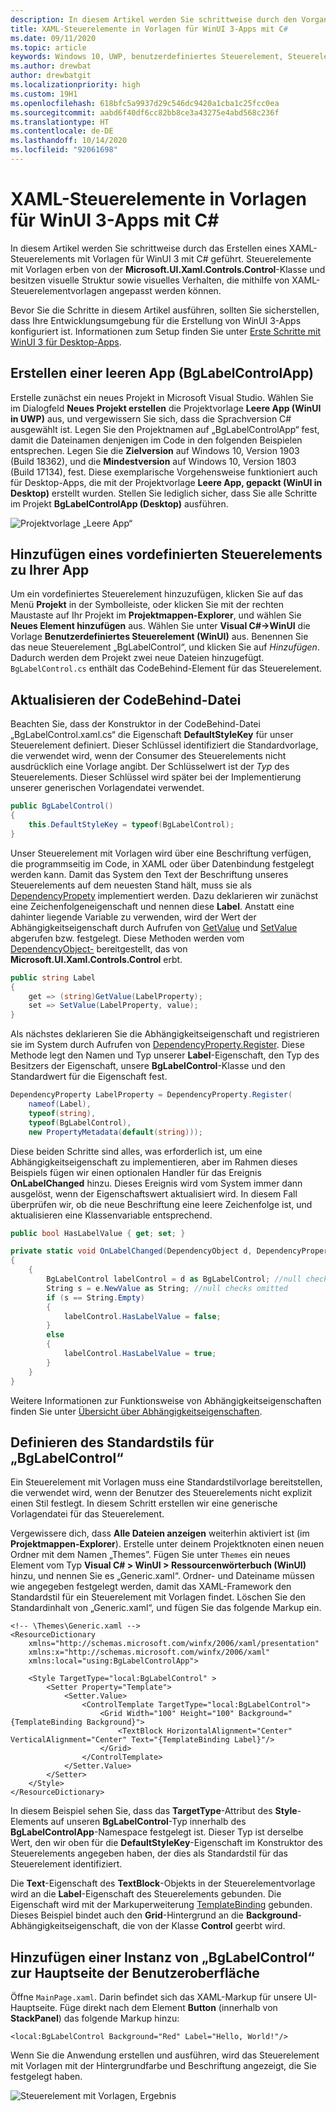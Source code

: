 ```yaml
---
description: In diesem Artikel werden Sie schrittweise durch den Vorgang zum Erstellen eines XAML-Steuerelements mit Vorlagen für WinUI 3 mit C# geführt.
title: XAML-Steuerelemente in Vorlagen für WinUI 3-Apps mit C#
ms.date: 09/11/2020
ms.topic: article
keywords: Windows 10, UWP, benutzerdefiniertes Steuerelement, Steuerelement mit Vorlagen, WinUI
ms.author: drewbat
author: drewbatgit
ms.localizationpriority: high
ms.custom: 19H1
ms.openlocfilehash: 618bfc5a9937d29c546dc9420a1cba1c25fcc0ea
ms.sourcegitcommit: aabd6f40df6cc82bb8ce3a43275e4abd568c236f
ms.translationtype: HT
ms.contentlocale: de-DE
ms.lasthandoff: 10/14/2020
ms.locfileid: "92061698"
---
```

# <a name="templated-xaml-controls-for-winui-3-apps-with-c"></a>XAML-Steuerelemente in Vorlagen für WinUI 3-Apps mit C#

In diesem Artikel werden Sie schrittweise durch das Erstellen eines XAML-Steuerelements mit Vorlagen für WinUI 3 mit C# geführt. Steuerelemente mit Vorlagen erben von der **Microsoft.UI.Xaml.Controls.Control**-Klasse und besitzen visuelle Struktur sowie visuelles Verhalten, die mithilfe von XAML-Steuerelementvorlagen angepasst werden können.

Bevor Sie die Schritte in diesem Artikel ausführen, sollten Sie sicherstellen, dass Ihre Entwicklungsumgebung für die Erstellung von WinUI 3-Apps konfiguriert ist. Informationen zum Setup finden Sie unter [Erste Schritte mit WinUI 3 für Desktop-Apps](./get-started-winui3-for-desktop.md).

## <a name="create-a-blank-app-bglabelcontrolapp"></a>Erstellen einer leeren App (BgLabelControlApp)

Erstelle zunächst ein neues Projekt in Microsoft Visual Studio. Wählen Sie im Dialogfeld **Neues Projekt erstellen** die Projektvorlage **Leere App (WinUI in UWP)** aus, und vergewissern Sie sich, dass die Sprachversion C# ausgewählt ist. Legen Sie den Projektnamen auf „BgLabelControlApp“ fest, damit die Dateinamen denjenigen im Code in den folgenden Beispielen entsprechen. Legen Sie die **Zielversion** auf Windows 10, Version 1903 (Build 18362), und die **Mindestversion** auf Windows 10, Version 1803 (Build 17134), fest. Diese exemplarische Vorgehensweise funktioniert auch für Desktop-Apps, die mit der Projektvorlage **Leere App, gepackt (WinUI in Desktop)** erstellt wurden. Stellen Sie lediglich sicher, dass Sie alle Schritte im Projekt **BgLabelControlApp (Desktop)** ausführen.

![Projektvorlage „Leere App“](images/winui-csharp-new-project-uwp.png)

## <a name="add-a-templated-control-to-your-app"></a>Hinzufügen eines vordefinierten Steuerelements zu Ihrer App

Um ein vordefiniertes Steuerelement hinzuzufügen, klicken Sie auf das Menü **Projekt** in der Symbolleiste, oder klicken Sie mit der rechten Maustaste auf Ihr Projekt im **Projektmappen-Explorer**, und wählen Sie **Neues Element hinzufügen** aus. Wählen Sie unter **Visual C#->WinUI** die Vorlage **Benutzerdefiniertes Steuerelement (WinUI)** aus. Benennen Sie das neue Steuerelement „BgLabelControl“, und klicken Sie auf *Hinzufügen*. Dadurch werden dem Projekt zwei neue Dateien hinzugefügt. `BgLabelControl.cs` enthält das CodeBehind-Element für das Steuerelement. 

## <a name="update-the-code-behind-file"></a>Aktualisieren der CodeBehind-Datei

Beachten Sie, dass der Konstruktor in der CodeBehind-Datei „BgLabelControl.xaml.cs“ die Eigenschaft **DefaultStyleKey** für unser Steuerelement definiert. Dieser Schlüssel identifiziert die Standardvorlage, die verwendet wird, wenn der Consumer des Steuerelements nicht ausdrücklich eine Vorlage angibt. Der Schlüsselwert ist der *Typ* des Steuerelements. Dieser Schlüssel wird später bei der Implementierung unserer generischen Vorlagendatei verwendet.

```csharp
public BgLabelControl()
{
    this.DefaultStyleKey = typeof(BgLabelControl);
}
```

Unser Steuerelement mit Vorlagen wird über eine Beschriftung verfügen, die programmseitig im Code, in XAML oder über Datenbindung festgelegt werden kann. Damit das System den Text der Beschriftung unseres Steuerelements auf dem neuesten Stand hält, muss sie als [DependencyPropety](/uwp/api/Windows.UI.Xaml.DependencyProperty) implementiert werden. Dazu deklarieren wir zunächst eine Zeichenfolgeneigenschaft und nennen diese **Label**. Anstatt eine dahinter liegende Variable zu verwenden, wird der Wert der Abhängigkeitseigenschaft durch Aufrufen von [GetValue](/uwp/api/windows.ui.xaml.dependencyobject.getvalue) und [SetValue](/uwp/api/windows.ui.xaml.dependencyobject.setvalue) abgerufen bzw. festgelegt. Diese Methoden werden vom [DependencyObject-](/uwp/api/windows.ui.xaml.dependencyobject) bereitgestellt, das von **Microsoft.UI.Xaml.Controls.Control** erbt.

```csharp
public string Label
{
    get => (string)GetValue(LabelProperty);
    set => SetValue(LabelProperty, value);
}
```
Als nächstes deklarieren Sie die Abhängigkeitseigenschaft und registrieren sie im System durch Aufrufen von [DependencyProperty.Register](/uwp/api/windows.ui.xaml.dependencyproperty.register). Diese Methode legt den Namen und Typ unserer **Label**-Eigenschaft, den Typ des Besitzers der Eigenschaft, unsere **BgLabelControl**-Klasse und den Standardwert für die Eigenschaft fest.

```csharp
DependencyProperty LabelProperty = DependencyProperty.Register(
    nameof(Label), 
    typeof(string),
    typeof(BgLabelControl), 
    new PropertyMetadata(default(string)));
```

Diese beiden Schritte sind alles, was erforderlich ist, um eine Abhängigkeitseigenschaft zu implementieren, aber im Rahmen dieses Beispiels fügen wir einen optionalen Handler für das Ereignis **OnLabelChanged** hinzu. Dieses Ereignis wird vom System immer dann ausgelöst, wenn der Eigenschaftswert aktualisiert wird. In diesem Fall überprüfen wir, ob die neue Beschriftung eine leere Zeichenfolge ist, und aktualisieren eine Klassenvariable entsprechend.

```csharp
public bool HasLabelValue { get; set; }

private static void OnLabelChanged(DependencyObject d, DependencyPropertyChangedEventArgs e)
{
    {
        BgLabelControl labelControl = d as BgLabelControl; //null checks omitted
        String s = e.NewValue as String; //null checks omitted
        if (s == String.Empty)
        {
            labelControl.HasLabelValue = false;
        }
        else
        {
            labelControl.HasLabelValue = true;
        }
    }
}
```
Weitere Informationen zur Funktionsweise von Abhängigkeitseigenschaften finden Sie unter [Übersicht über Abhängigkeitseigenschaften](/windows/uwp/xaml-platform/dependency-properties-overview).

## <a name="define-the-default-style-for-bglabelcontrol"></a>Definieren des Standardstils für „BgLabelControl“
Ein Steuerelement mit Vorlagen muss eine Standardstilvorlage bereitstellen, die verwendet wird, wenn der Benutzer des Steuerelements nicht explizit einen Stil festlegt. In diesem Schritt erstellen wir eine generische Vorlagendatei für das Steuerelement.

Vergewissere dich, dass **Alle Dateien anzeigen** weiterhin aktiviert ist (im **Projektmappen-Explorer**). Erstelle unter deinem Projektknoten einen neuen Ordner mit dem Namen „Themes”. Fügen Sie unter `Themes` ein neues Element vom Typ **Visual C# > WinUI > Ressourcenwörterbuch (WinUI)** hinzu, und nennen Sie es „Generic.xaml“. Ordner- und Dateiname müssen wie angegeben festgelegt werden, damit das XAML-Framework den Standardstil für ein Steuerelement mit Vorlagen findet. Löschen Sie den Standardinhalt von „Generic.xaml“, und fügen Sie das folgende Markup ein.



```xaml
<!-- \Themes\Generic.xaml -->
<ResourceDictionary
    xmlns="http://schemas.microsoft.com/winfx/2006/xaml/presentation"
    xmlns:x="http://schemas.microsoft.com/winfx/2006/xaml"
    xmlns:local="using:BgLabelControlApp">

    <Style TargetType="local:BgLabelControl" >
        <Setter Property="Template">
            <Setter.Value>
                <ControlTemplate TargetType="local:BgLabelControl">
                    <Grid Width="100" Height="100" Background="{TemplateBinding Background}">
                        <TextBlock HorizontalAlignment="Center" VerticalAlignment="Center" Text="{TemplateBinding Label}"/>
                    </Grid>
                </ControlTemplate>
            </Setter.Value>
        </Setter>
    </Style>
</ResourceDictionary>
```

In diesem Beispiel sehen Sie, dass das **TargetType**-Attribut des **Style**-Elements auf unseren **BgLabelControl**-Typ innerhalb des **BgLabelControlApp**-Namespace festgelegt ist. Dieser Typ ist derselbe Wert, den wir oben für die **DefaultStyleKey**-Eigenschaft im Konstruktor des Steuerelements angegeben haben, der dies als Standardstil für das Steuerelement identifiziert.

Die **Text**-Eigenschaft des **TextBlock**-Objekts in der Steuerelementvorlage wird an die **Label**-Eigenschaft des Steuerelements gebunden. Die Eigenschaft wird mit der Markuperweiterung [TemplateBinding](/windows/uwp/xaml-platform/templatebinding-markup-extension) gebunden. Dieses Beispiel bindet auch den **Grid**-Hintergrund an die **Background**-Abhängigkeitseigenschaft, die von der Klasse **Control** geerbt wird.

## <a name="add-an-instance-of-bglabelcontrol-to-the-main-ui-page"></a>Hinzufügen einer Instanz von „BgLabelControl“ zur Hauptseite der Benutzeroberfläche

Öffne `MainPage.xaml`. Darin befindet sich das XAML-Markup für unsere UI-Hauptseite. Füge direkt nach dem Element **Button** (innerhalb von **StackPanel**) das folgende Markup hinzu:

```xaml
<local:BgLabelControl Background="Red" Label="Hello, World!"/>
```

Wenn Sie die Anwendung erstellen und ausführen, wird das Steuerelement mit Vorlagen mit der Hintergrundfarbe und Beschriftung angezeigt, die Sie festgelegt haben.

![Steuerelement mit Vorlagen, Ergebnis](images/winui-templated-control-result.png)


